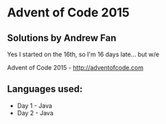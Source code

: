 # Advent of Code 2015
## Solutions by Andrew Fan

Yes I started on the 16th, so I'm 16 days late... but w/e

Advent of Code 2015 - http://adventofcode.com

## Languages used:
 - Day 1 - Java
 - Day 2 - Java